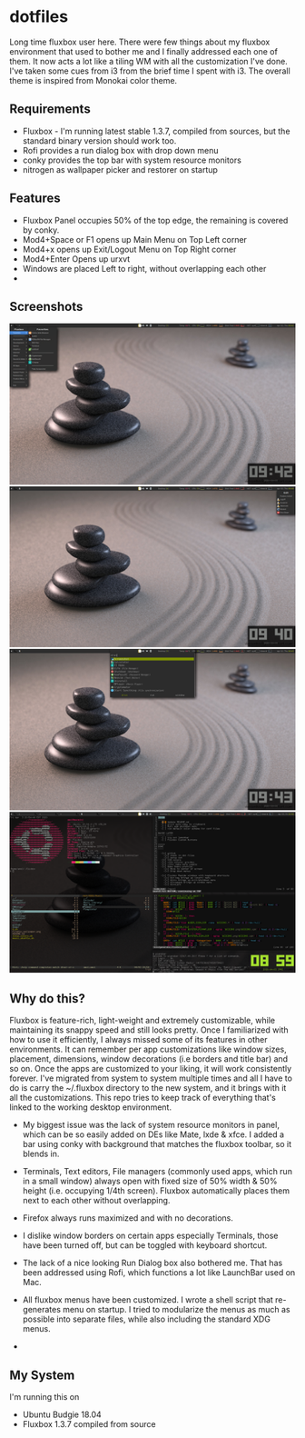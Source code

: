 # dotfiles
Long time fluxbox user here. There were few things about my fluxbox environment that used to bother me and I finally addressed each one of them. It now acts a lot like a tiling WM with all the customization I've done. I've taken some cues from i3 from the brief time I spent with i3. The overall theme is inspired from Monokai color theme.

## Requirements
- Fluxbox - I'm running latest stable 1.3.7, compiled from sources, but the standard binary version should work too.
- Rofi provides a run dialog box with drop down menu
- conky provides the top bar with system resource monitors
- nitrogen as wallpaper picker and restorer on startup

## Features
- Fluxbox Panel occupies 50% of the top edge, the remaining is covered by conky.
- Mod4+Space or F1 opens up Main Menu on Top Left corner
- Mod4+x opens up Exit/Logout Menu on Top Right corner
- Mod4+Enter Opens up urxvt
- Windows are placed Left to right, without overlapping each other
- 
## Screenshots
![Main Menu](https://github.com/am01k01h3/dotfiles/blob/master/Pictures/Screenshot%20from%202020-04-02%2009-42-07.png)
![Exit Menu](https://github.com/am01k01h3/dotfiles/blob/master/Pictures/Screenshot%20from%202020-04-02%2009-40-18.png)
![Run Dialog](https://github.com/am01k01h3/dotfiles/blob/master/Pictures/Screenshot%20from%202020-04-02%2009-43-18.png)
![Terminals](https://github.com/am01k01h3/dotfiles/blob/master/Pictures/Screenshot%20from%202020-04-03%2020-59-00.png)

## Why do this?
Fluxbox is feature-rich, light-weight and extremely customizable, while maintaining its snappy speed and still looks pretty. Once I familiarized with how to use it efficiently, I always missed some of its features in other environments. It can remember per app customizations like window sizes, placement, dimensions, window decorations (i.e borders and title bar) and so on. Once the apps are customized to your liking, it will work consistently forever. I've migrated from system to system multiple times and all I have to do is carry the ~/.fluxbox directory to the new system, and it brings with it all the customizations. This repo tries to keep track of everything that's linked to the working desktop environment.

- My biggest issue was the lack of system resource monitors in panel, which can be so easily added on DEs like Mate, lxde & xfce. I added a bar using conky with background that matches the fluxbox toolbar, so it blends in. 

- Terminals, Text editors, File managers (commonly used apps, which run in a small window) always open with fixed size of 50% width & 50% height (i.e. occupying 1/4th screen). Fluxbox automatically places them next to each other without overlapping.

- Firefox always runs maximized and with no decorations.

- I dislike window borders on certain apps especially Terminals, those have been turned off, but can be toggled with keyboard shortcut.

- The lack of a nice looking Run Dialog box also bothered me. That has been addressed using Rofi, which functions a lot like LaunchBar used on Mac.

- All fluxbox menus have been customized. I wrote a shell script that re-generates menu on startup. I tried to modularize the menus as much as possible into separate files, while also including the standard XDG menus.

- 


## My System 
I'm running this on
- Ubuntu Budgie 18.04
- Fluxbox 1.3.7 compiled from source

